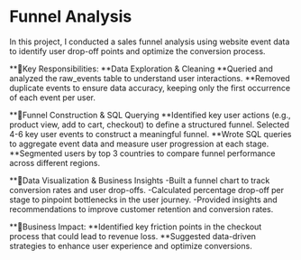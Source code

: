 # Funnel Analysis
In this project, I conducted a sales funnel analysis using website event data to identify user drop-off points and optimize the conversion process.

**🔹Key Responsibilities:
**Data Exploration & Cleaning
**Queried and analyzed the raw_events table to understand user interactions.
**Removed duplicate events to ensure data accuracy, keeping only the first occurrence of each event per user.

**🔹Funnel Construction & SQL Querying
**Identified key user actions (e.g., product view, add to cart, checkout) to define a structured funnel. Selected 4-6 key user events to construct a meaningful funnel.
**Wrote SQL queries to aggregate event data and measure user progression at each stage.
**Segmented users by top 3 countries to compare funnel performance across different regions.

**🔹Data Visualization & Business Insights
-Built a funnel chart to track conversion rates and user drop-offs.
-Calculated percentage drop-off per stage to pinpoint bottlenecks in the user journey.
-Provided insights and recommendations to improve customer retention and conversion rates.

**🔹Business Impact:
**Identified key friction points in the checkout process that could lead to revenue loss.
**Suggested data-driven strategies to enhance user experience and optimize conversions.
